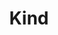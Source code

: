 ---
type: docs
title: "Kind"
linkTitle: "Kind"
weight: 7
description: >-
  If you do not have a Kubernetes cluster, the scenario in this section will guide on creating a kind (kubernetes in docker) cluster on your local machine and onboard it as an Azure Arc enabled Kubernetes cluster in an automated fashion.
---